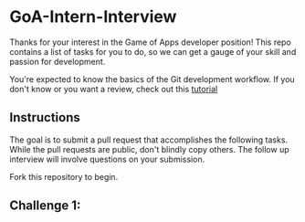 # GoA-Intern-Interview

Thanks for your interest in the Game of Apps developer position! This repo contains a list of tasks for you to do, so we can get a gauge of your skill and passion for development. 

You're expected to know the basics of the Git development workflow. If you don't know or you want a review, check out this [tutorial](https://www.raywenderlich.com/179717/open-source-collaboration-using-git-and-github)

## Instructions

The goal is to submit a pull request that accomplishes the following tasks. While the pull requests are public, don't blindly copy others. The follow up interview will involve questions on your submission.

Fork this repository to begin.

## Challenge 1: 


